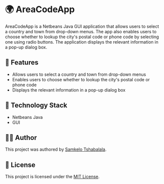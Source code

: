 # 🌍 AreaCodeApp

AreaCodeApp is a Netbeans Java GUI application that allows users to select a country and town from drop-down menus. The app also enables users to choose whether to lookup the city's postal code or phone code by selecting one using radio buttons. The application displays the relevant information in a pop-up dialog box.

## 🚀 Features

- Allows users to select a country and town from drop-down menus
- Enables users to choose whether to lookup the city's postal code or phone code
- Displays the relevant information in a pop-up dialog box

## 🤖 Technology Stack

- Netbeans Java
- GUI

## 👨‍💻 Author

This project was authored by [Samkelo Tshabalala](https://github.com/SamTheCopy-ninja).

## 📝 License

This project is licensed under the [MIT License](https://opensource.org/licenses/MIT).

 
